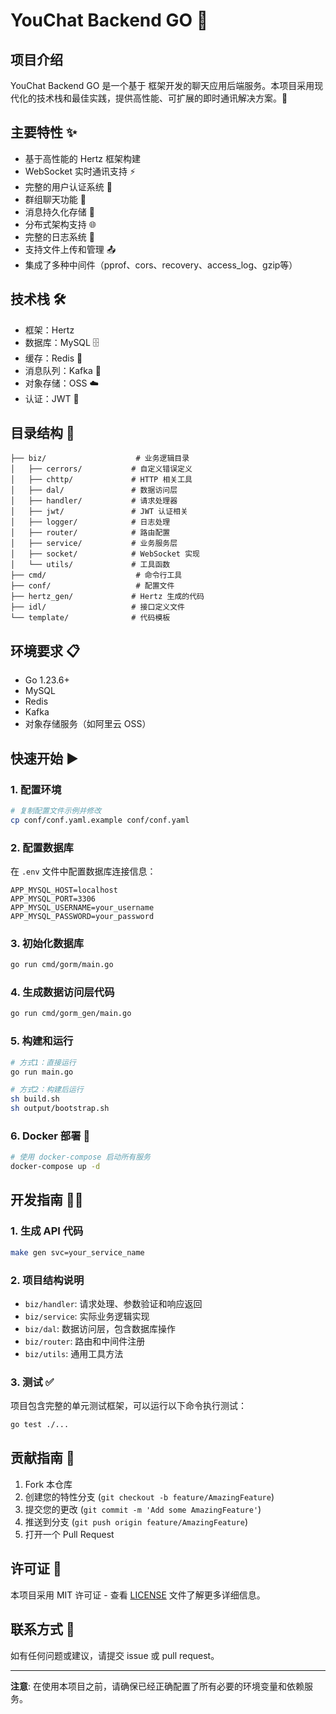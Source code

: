 


          
# YouChat Backend GO 💬

## 项目介绍
YouChat Backend GO 是一个基于 <mcurl name="Hertz" url="https://github.com/cloudwego/hertz/"></mcurl> 框架开发的聊天应用后端服务。本项目采用现代化的技术栈和最佳实践，提供高性能、可扩展的即时通讯解决方案。🚀

## 主要特性 ✨
- 基于高性能的 Hertz 框架构建
- WebSocket 实时通讯支持 ⚡
- 完整的用户认证系统 🔐
- 群组聊天功能 👥
- 消息持久化存储 💾
- 分布式架构支持 🌐
- 完整的日志系统 📝
- 支持文件上传和管理 📤
- 集成了多种中间件（pprof、cors、recovery、access_log、gzip等）

## 技术栈 🛠️
- 框架：Hertz
- 数据库：MySQL 🗄️
- 缓存：Redis 💨
- 消息队列：Kafka 📨
- 对象存储：OSS ☁️
- 认证：JWT 🔑

## 目录结构 📂
```
├── biz/                    # 业务逻辑目录
│   ├── cerrors/           # 自定义错误定义
│   ├── chttp/             # HTTP 相关工具
│   ├── dal/               # 数据访问层
│   ├── handler/           # 请求处理器
│   ├── jwt/               # JWT 认证相关
│   ├── logger/            # 日志处理
│   ├── router/            # 路由配置
│   ├── service/           # 业务服务层
│   ├── socket/            # WebSocket 实现
│   └── utils/             # 工具函数
├── cmd/                    # 命令行工具
├── conf/                   # 配置文件
├── hertz_gen/             # Hertz 生成的代码
├── idl/                   # 接口定义文件
└── template/              # 代码模板
```

## 环境要求 📋
- Go 1.23.6+
- MySQL
- Redis
- Kafka
- 对象存储服务（如阿里云 OSS）

## 快速开始 ▶️

### 1. 配置环境
```bash
# 复制配置文件示例并修改
cp conf/conf.yaml.example conf/conf.yaml
```

### 2. 配置数据库
在 `.env` 文件中配置数据库连接信息：
```env
APP_MYSQL_HOST=localhost
APP_MYSQL_PORT=3306
APP_MYSQL_USERNAME=your_username
APP_MYSQL_PASSWORD=your_password
```

### 3. 初始化数据库
```bash
go run cmd/gorm/main.go
```

### 4. 生成数据访问层代码
```bash
go run cmd/gorm_gen/main.go
```

### 5. 构建和运行
```bash
# 方式1：直接运行
go run main.go

# 方式2：构建后运行
sh build.sh
sh output/bootstrap.sh
```

### 6. Docker 部署 🐳
```bash
# 使用 docker-compose 启动所有服务
docker-compose up -d
```

## 开发指南 🧑‍💻

### 1. 生成 API 代码
```bash
make gen svc=your_service_name
```

### 2. 项目结构说明
- `biz/handler`: 请求处理、参数验证和响应返回
- `biz/service`: 实际业务逻辑实现
- `biz/dal`: 数据访问层，包含数据库操作
- `biz/router`: 路由和中间件注册
- `biz/utils`: 通用工具方法

### 3. 测试 ✅
项目包含完整的单元测试框架，可以运行以下命令执行测试：
```bash
go test ./...
```

## 贡献指南 🤝
1. Fork 本仓库
2. 创建您的特性分支 (`git checkout -b feature/AmazingFeature`)
3. 提交您的更改 (`git commit -m 'Add some AmazingFeature'`)
4. 推送到分支 (`git push origin feature/AmazingFeature`)
5. 打开一个 Pull Request

## 许可证 📄
本项目采用 MIT 许可证 - 查看 [LICENSE](LICENSE) 文件了解更多详细信息。

## 联系方式 📧
如有任何问题或建议，请提交 issue 或 pull request。

---
**注意**: 在使用本项目之前，请确保已经正确配置了所有必要的环境变量和依赖服务。
        